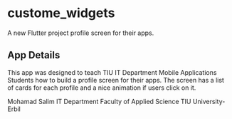 # custome_widgets

A new Flutter project profile screen for their apps.

## App Details
This app was designed to teach TIU IT Department Mobile Applications Students how to build a profile screen for their apps. 
The screen has a list of cards for each profile and a nice animation if users click on it.


Mohamad Salim
IT Department 
Faculty of Applied Science
TIU University- Erbil


